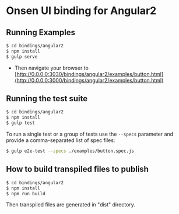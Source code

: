 # Onsen UI binding for Angular2

## Running Examples

```bash
$ cd bindings/angular2
$ npm install
$ gulp serve
```

* Then navigate your browser to [http://0.0.0.0:3030/bindings/angular2/examples/button.html](http://0.0.0.0:3000/bindings/angular2/examples/button.html)

## Running the test suite

```bash
$ cd bindings/angular2
$ npm install
$ gulp test
```

To run a single test or a group of tests use the `--specs` parameter and provide a comma-separated list of spec files:

```bash
$ gulp e2e-test --specs ./examples/button.spec.js
```

## How to build transpiled files to publish

```bash
$ cd bindings/angular2
$ npm install
$ npm run build
```

Then transpiled files are generated in "dist" directory.

